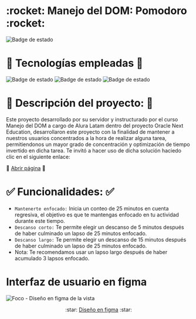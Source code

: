<h1> :rocket: Manejo del DOM: Pomodoro :rocket: </h1>

![Badge de estado](https://img.shields.io/badge/Terminado-status-green)

# :hammer:  Tecnologías empleadas :hammer:

![Badge de estado](https://img.shields.io/badge/HTML-black)
![Badge de estado](https://img.shields.io/badge/css-blue)
![Badge de estado](https://img.shields.io/badge/JS-yellow)

# :pencil: Descripción del proyecto: :pencil:
Este proyecto desarrollado por su servidor y instructurado por el curso Manejo del DOM a cargo de Alura Latam dentro del proyecto Oracle Next Education, desarrollaron este proyecto con la finalidad de mantener a nuestros usuarios concentrados a la hora de realizar alguna tarea,
permitiendonos un mayor grado de concentración y optimización de tiempo invertido en dicha tarea. Te invitó a hacer uso de dicha solución haciedo clic en el siguiente enlace:

:open_file_folder: <a href="https://luisfervr.github.io/2049-FokusCurso/"> Abrir página</a> :open_file_folder:

# :white_check_mark: Funcionalidades: :white_check_mark:
- `Mantenerte enfocado:` Inicia un conteo de 25 minutos en cuenta regresiva, el objetivo es que te mantengas enfocado en tu actividad durante este tiempo.
- `Descanso corto:` Te permite elegir un descanso de 5 minutos después de haber culminado un lapso de 25 minutos enfocado.
- `Descanso largo:`  Te permite elegir un descanso de 15 minutos después de haber culminado un lapso de 25 minutos enfocado.
- Nota: Te recomendamos usar un lapso largo después de haber acumulado 3 lapsos enfocado.

# Interfaz de usuario en figma

![Foco - Diseño en figma de la vista](https://github.com/LuisFerVR/2049-FokusCurso/assets/98798741/6b86397d-412e-48ed-ac0e-fe0b5c2bd5b5)

<p align="center">
  :star: <a href="https://www.figma.com/design/vsKKTbTy0heWLuf61SpV5v/Proyecto-Fokus-(Latam)-(Copy)?node-id=35%3A182&t=QRfIxhJW2HV1axNp-1"> Diseño en figma</a> :star:
</p>
